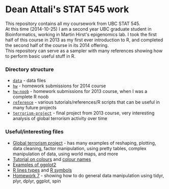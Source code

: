 # Dean Attali's STAT 545 work
This repository contains all my coursework from UBC STAT 545.  
At this time (2014-10-25) I am a second year UBC graduate student in Bioinformatics, working in Martin Hirst's epigenomics lab.  I took the first half of this course in 2013 as my first ever introduction to R, and completed the second half of the course in its 2014 offering.  
This repository can serve as a sampler with many references showing how to perform basic useful stuff in R.

### Directory structure
- [`data`](./data) - data files
- [`hw`](./hw) - homework submissions for 2014 course
- [`hw-noob`](./hw-noob) - homework submissions for 2013 course, when I was a complete R noob
- [`reference`](./reference) - various tutorials/references/R scripts that can be useful in many future projects
- [`terrorism-project`](./terrorism-project) - final project from 2013 course, very interesting analysis of global terrorism activity over time

### Useful/interesting files
- [Global terrorism project](./terrorism-project/report.md) - has many examples of reshaping, plotting, data cleaning, factor manipulation, using pretty tables, complex manipulation of data, using world maps, and more
- [Tutorial on colours](./reference/colours.md) and [colour names](./reference/colors_black_bg.pdf)   
- [Examples of ggplot2](./reference/ggplot2.md)
- [R lines types](./reference/r_line_types.png) and [R symbols](./reference/r_symbols.png) 	
- [Homework 7](./hw/hw07_data-manipulation-tidyr-dplyr-join-ggplot-ddply-spin/hw07_data-manipulation-tidyr-dplyr-join-ggplot-ddply-spin.md) - showing how to do general data manipulation using tidyr, plyr, dplyr, ggplot, spin